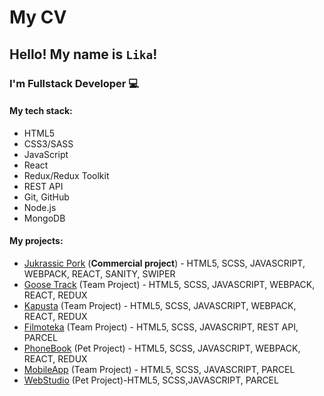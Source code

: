 # My CV

## Hello! My name is `Lika`!

### I'm Fullstack Developer :computer:

#### My tech stack:

- HTML5
- CSS3/SASS
- JavaScript
- React
- Redux/Redux Toolkit
- REST API
- Git, GitHub
- Node.js
- MongoDB

#### My projects:

- [Jukrassic Pork](https://www.pork.com.ua/) (**Commercial project**) - HTML5, SСSS, JAVASCRIPT, WEBPACK, REACT, SANITY, SWIPER
- [Goose Track](https://basilika-draconum.github.io/goose-track/) (Team Project) - HTML5, SСSS, JAVASCRIPT, WEBPACK, REACT, REDUX
- [Kapusta](https://polrmn.github.io/kapusta-app/login) (Team Project) - HTML5, SСSS, JAVASCRIPT, WEBPACK, REACT, REDUX
- [Filmoteka](https://eugenenikiforov.github.io/movies-app/) (Team Project) - HTML5, SСSS, JAVASCRIPT, REST API, PARCEL
- [PhoneBook](https://basilika-draconum.github.io/goit-react-hw-08-phonebook/login) (Pet Project) - HTML5, SСSS, JAVASCRIPT, WEBPACK, REACT, REDUX
- [MobileApp](https://xunkindx.github.io/project-group1/) (Team Project) - HTML5, SСSS, JAVASCRIPT, PARCEL
- [WebStudio](https://basilika-draconum.github.io/goit-markup-hw-08/) (Pet Project)-HTML5, SСSS,JAVASCRIPT, PARCEL
